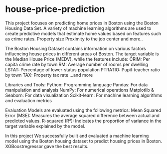 # house-price-prediction
This project focuses on predicting home prices in Boston using the Boston Housing Data Set. A variety of machine learning algorithms are used to create predictive models that estimate home values ​​based on features such as crime rates. Property size Proximity to the job center and more..

The Boston Housing Dataset contains information on various factors influencing house prices in different areas of Boston. The target variable is the Median House Price (MEDV), while the features include:
CRIM: Per capita crime rate by town
RM: Average number of rooms per dwelling
LSTAT: Percentage of lower-status population
PTRATIO: Pupil-teacher ratio by town
TAX: Property tax rate
...and more

Libraries and Tools:
Python: Programming language
Pandas: For data manipulation and analysis
NumPy: For numerical operations
Matplotlib & Seaborn: For data visualization
Scikit-learn: For machine learning algorithms and evaluation metrics

Evaluation
Models are evaluated using the following metrics:
Mean Squared Error (MSE): Measures the average squared difference between actual and predicted values.
R-squared (R²): Indicates the proportion of variance in the target variable explained by the model.

In this project We successfully built and evaluated a machine learning model using the Boston housing dataset to predict housing prices in Boston. XGBoostregressor gave the best results.
